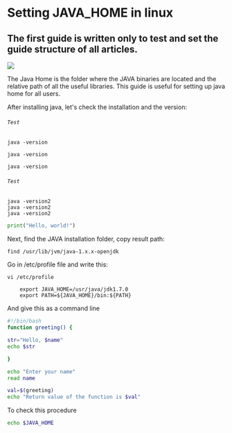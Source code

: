 ﻿# Setting JAVA_HOME in linux

## The first guide is written only to test and set the guide structure of all articles.

![](https://picsum.photos/800/300)

The Java Home is the folder where the JAVA binaries are located and the relative path of all the useful libraries. This guide is useful for setting up java home for all users. 

After installing java, let's check the installation and the version:


###### `Test`

```
java -version

java -version

java -version
```
###### `Test`
~~~
java -version2
java -version2
java -version2
~~~

~~~python
print("Hello, world!")
~~~

Next, find the JAVA installation folder, copy result path:
```
find /usr/lib/jvm/java-1.x.x-openjdk
```

Go in /etc/profile file and write this:
```
vi /etc/profile 

	export JAVA_HOME=/usr/java/jdk1.7.0
	export PATH=${JAVA_HOME}/bin:${PATH}
```

And give this as a command line
```bash
#!/bin/bash
function greeting() {

str="Hello, $name"
echo $str

}

echo "Enter your name"
read name

val=$(greeting)
echo "Return value of the function is $val"
```

To check this procedure
```bash
echo $JAVA_HOME
```